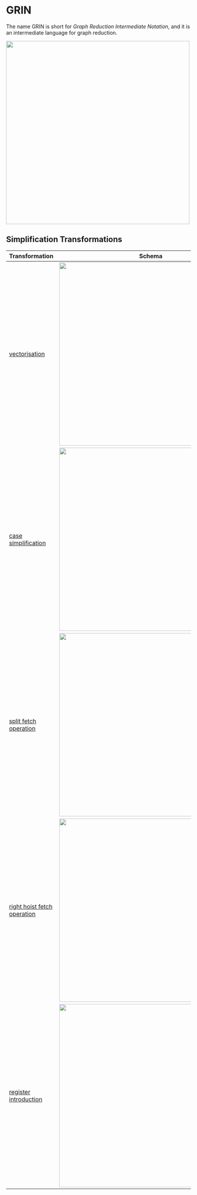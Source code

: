 # GRIN

The name GRIN is short for *Graph Reduction Intermediate Notation*, and it is an intermediate language for graph reduction.

<img src="https://raw.githubusercontent.com/andorp/grin/master/images/grin-syntax.png" width="500" >


## Simplification Transformations

Transformation | Schema
-------------- | ------
<a href="http://nbviewer.jupyter.org/github/andorp/grin/blob/master/papers/boquist.pdf#page=113">vectorisation</a> | <img src="https://raw.githubusercontent.com/andorp/grin/master/images/vectorisation.png" width="500" >
<a href="http://nbviewer.jupyter.org/github/andorp/grin/blob/master/papers/boquist.pdf#page=116">case simplification</a> | <img src="https://raw.githubusercontent.com/andorp/grin/master/images/case-simplification.png" width="500" >
<a href="http://nbviewer.jupyter.org/github/andorp/grin/blob/master/papers/boquist.pdf#page=118">split fetch operation</a> | <img src="https://raw.githubusercontent.com/andorp/grin/master/images/split-fetch-operation.png" width="500" >
<a href="http://nbviewer.jupyter.org/github/andorp/grin/blob/master/papers/boquist.pdf#page=123">right hoist fetch operation</a> | <img src="https://raw.githubusercontent.com/andorp/grin/master/images/right-hoist-fetch.png" width="500" >
<a href="http://nbviewer.jupyter.org/github/andorp/grin/blob/master/papers/boquist.pdf#page=126">register introduction</a> | <img src="https://raw.githubusercontent.com/andorp/grin/master/images/register-introduction.png" width="500" >
